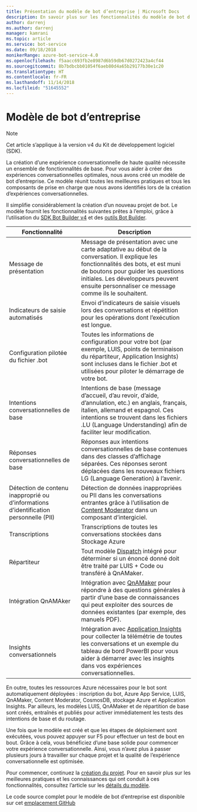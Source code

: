 ```yaml
---
title: Présentation du modèle de bot d’entreprise | Microsoft Docs
description: En savoir plus sur les fonctionnalités du modèle de bot d’entreprise
author: darrenj
ms.author: darrenj
manager: kamrani
ms.topic: article
ms.service: bot-service
ms.date: 09/18/2018
monikerRange: azure-bot-service-4.0
ms.openlocfilehash: f5aacc693fb2e8987d6b59db67d0272423a4cf44
ms.sourcegitcommit: 8b7bdbcbb01054f6aeb80d4a65b29177b30e1c20
ms.translationtype: HT
ms.contentlocale: fr-FR
ms.lasthandoff: 11/14/2018
ms.locfileid: "51645552"
---
```

# <a name="enterprise-bot-template"></a>Modèle de bot d’entreprise 

> [!NOTE]
> Cet article s’applique à la version v4 du Kit de développement logiciel (SDK). 

La création d’une expérience conversationnelle de haute qualité nécessite un ensemble de fonctionnalités de base. Pour vous aider à créer des expériences conversationnelles optimales, nous avons créé un modèle de bot d’entreprise. Ce modèle réunit toutes les meilleures pratiques et tous les composants de prise en charge que nous avons identifiés lors de la création d’expériences conversationnelles. 

Il simplifie considérablement la création d’un nouveau projet de bot. Le modèle fournit les fonctionnalités suivantes prêtes à l’emploi, grâce à l’utilisation du [SDK Bot Builder v4](https://github.com/Microsoft/botbuilder) et des [outils Bot Builder](https://github.com/Microsoft/botbuilder-tools).

Fonctionnalité | Description |
------------ | -------------
Message de présentation | Message de présentation avec une carte adaptative au début de la conversation. Il explique les fonctionnalités des bots, et est muni de boutons pour guider les questions initiales. Les développeurs peuvent ensuite personnaliser ce message comme ils le souhaitent.
Indicateurs de saisie automatisés  | Envoi d’indicateurs de saisie visuels lors des conversations et répétition pour les opérations dont l’exécution est longue.
Configuration pilotée du fichier .bot | Toutes les informations de configuration pour votre bot (par exemple, LUIS, points de terminaison du répartiteur, Application Insights) sont incluses dans le fichier .bot et utilisées pour piloter le démarrage de votre bot.
Intentions conversationnelles de base  | Intentions de base (message d’accueil, d’au revoir, d’aide, d’annulation, etc.) en anglais, français, italien, allemand et espagnol. Ces intentions se trouvent dans les fichiers .LU (Language Understanding) afin de faciliter leur modification.
Réponses conversationnelles de base  | Réponses aux intentions conversationnelles de base contenues dans des classes d’affichage séparées. Ces réponses seront déplacées dans les nouveaux fichiers LG (Language Generation) à l’avenir.
Détection de contenu inapproprié ou d’informations d’identification personnelle (PII)  |Détection de données inappropriées ou PII dans les conversations entrantes grâce à l’utilisation de [Content Moderator](https://azure.microsoft.com/en-us/services/cognitive-services/content-moderator/) dans un composant d’intergiciel.
Transcriptions  | Transcriptions de toutes les conversations stockées dans Stockage Azure
Répartiteur | Tout modèle [Dispatch](https://docs.microsoft.com/en-us/azure/bot-service/bot-builder-tutorial-dispatch?view=azure-bot-service-4.0&tabs=csaddref%2Ccsbotconfig) intégré pour déterminer si un énoncé donné doit être traité par LUIS + Code ou transféré à QnAMaker.
Intégration QnAMAker  | Intégration avec [QnAMaker](https://www.qnamaker.ai) pour répondre à des questions générales à partir d’une base de connaissances qui peut exploiter des sources de données existantes (par exemple, des manuels PDF).
Insights conversationnels  | Intégration avec [Application Insights](https://azure.microsoft.com/en-gb/services/application-insights/) pour collecter la télémétrie de toutes les conversations et un exemple du tableau de bord PowerBI pour vous aider à démarrer avec les insights dans vos expériences conversationnelles.

En outre, toutes les ressources Azure nécessaires pour le bot sont automatiquement déployées : inscription du bot, Azure App Service, LUIS, QnAMaker, Content Moderator, CosmosDB, stockage Azure et Application Insights. Par ailleurs, les modèles LUIS, QnAMaker et de répartition de base sont créés, entraînés et publiés pour activer immédiatement les tests des intentions de base et du routage.

Une fois que le modèle est créé et que les étapes de déploiement sont exécutées, vous pouvez appuyer sur F5 pour effectuer un test de bout en bout. Grâce à cela, vous bénéficiez d’une base solide pour commencer votre expérience conversationnelle. Ainsi, vous n’avez plus à passer plusieurs jours à travailler sur chaque projet et la qualité de l’expérience conversationnelle est optimisée.

Pour commencer, continuez la [création du projet](bot-builder-enterprise-template-create-project.md). Pour en savoir plus sur les meilleures pratiques et les connaissances qui ont conduit à ces fonctionnalités, consultez l’article sur les [détails du modèle](bot-builder-enterprise-template-overview-detail.md). 

Le code source complet pour le modèle de bot d’entreprise est disponible sur cet [emplacement GitHub](https://github.com/Microsoft/AI/tree/master/templates/Enterprise-Template)
